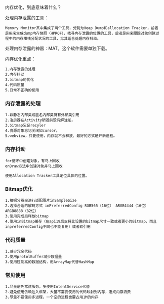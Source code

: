 内存优化，到底意味着什么？

处理内存泄露的工具：

    Memory Monitor其中集成了两个工具，分别为Heap Dump和allocation Tracker，前者是用来生成dump内存快照（HPROF），找寻内存泄露的位置的工具，后者是用来跟踪对象创建过程中的内存堆栈分配状况的工具，尤其适合处理内存抖动。


处理内存泄露的神器：MAT，这个软件需要单独下载。

内存优化重点：

    1.内存泄露的处理
    2.内存抖动
    3.bitmap的优化
    4.代码质量
    5.日常不正确的使用

### 内存泄露的处理

    1.非静态内部类或匿名内部类持有外部类引用
    2.注册器在Activity销毁前没有解注册。
    3.bitmap忘记recyler
    4.资源对象忘记关闭如cursor。
    5.webview，只要使用，内存就不会释放，最好的方式是开新进程。

### 内存抖动

    for循环中创建对象，有马上回收
    onDraw方法中创建对象并马上回收

    使用Allocation Tracker工具定位具体的位置。

### Bitmap优化

    1.根据分辨率进行适配图片inSampleSize
    2.选择合适的解码方式 inPreferredConfig RGB565（16位） ARGB4444（16位） ARGB8888（32位）
    3.使用完成后释放bitmap
    4.使用inBitmap缓存（在api19后支持比设置的bitmap尺寸一致或者更小的Bitmap，而且inpreferredConfig不同也不能复用）或者软引用

### 代码质量

    1.减少冗余代码
    2.使用protolBuffer减少数据量
    3.使用性能高的数据结构，用ArrayMap代替HashMap
    
### 常见使用

    1.尽量避免常驻服务，多使用IntentService代替
    2.避免使用依赖注入框架，大量不需要使用的代码映射到内存，造成内存浪费
    3.尽量不要使用多进程，一个空的进程也要占用1M的内存